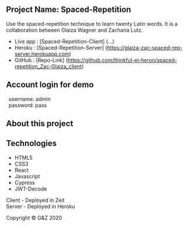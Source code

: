 ## Project Name: Spaced-Repetition

Use the spaced-repetition technique to learn twenty Latin words.
It is a collaboration between Glaiza Wagner and Zacharia Lutz.

- Live app  :   [Spaced-Repetition-Client] (...)
- Heroku    :   [Spaced-Repetition-Server] (https://glaiza-zac-spaced-rep-server.herokuapp.com)
- GitHub    :   [Repo-Link] (https://github.com/thinkful-ei-heron/spaced-repetition_Zac-Glaiza_client)

## Account login for demo

&ensp;username: admin </br>
&ensp;password: pass

## About this project


## Technologies
- HTML5
- CSS3 
- React
- Javascript
- Cypress
- JWT-Decode

Client - Deployed in Zeit </br>
Server - Deployed in Heroku 

Copyright © G&Z 2020